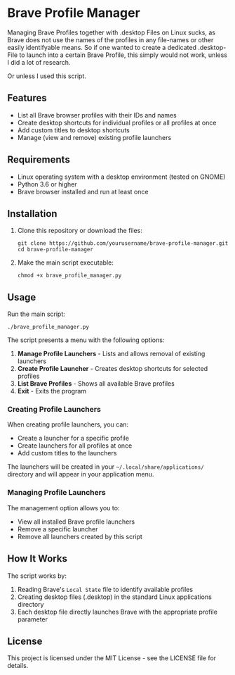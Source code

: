 # Brave Profile Manager

Managing Brave Profiles together with .desktop Files on Linux sucks, as Brave does not use the names of the profiles in any file-names or other easily identifyable means. So if one wanted to create a dedicated .desktop-File to launch into a certain Brave Profile, this simply would not work, unless I did a lot of research.

Or unless I used this script.

## Features

- List all Brave browser profiles with their IDs and names
- Create desktop shortcuts for individual profiles or all profiles at once
- Add custom titles to desktop shortcuts
- Manage (view and remove) existing profile launchers

## Requirements

- Linux operating system with a desktop environment (tested on GNOME)
- Python 3.6 or higher
- Brave browser installed and run at least once

## Installation

1. Clone this repository or download the files:
   ```
   git clone https://github.com/yourusername/brave-profile-manager.git
   cd brave-profile-manager
   ```

2. Make the main script executable:
   ```
   chmod +x brave_profile_manager.py
   ```

## Usage

Run the main script:
```
./brave_profile_manager.py
```

The script presents a menu with the following options:
1. **Manage Profile Launchers** - Lists and allows removal of existing launchers
2. **Create Profile Launcher** - Creates desktop shortcuts for selected profiles
3. **List Brave Profiles** - Shows all available Brave profiles
4. **Exit** - Exits the program

### Creating Profile Launchers

When creating profile launchers, you can:
- Create a launcher for a specific profile
- Create launchers for all profiles at once
- Add custom titles to the launchers

The launchers will be created in your `~/.local/share/applications/` directory and will appear in your application menu.

### Managing Profile Launchers

The management option allows you to:
- View all installed Brave profile launchers
- Remove a specific launcher
- Remove all launchers created by this script

## How It Works

The script works by:
1. Reading Brave's `Local State` file to identify available profiles
2. Creating desktop files (.desktop) in the standard Linux applications directory
3. Each desktop file directly launches Brave with the appropriate profile parameter

## License

This project is licensed under the MIT License - see the LICENSE file for details.